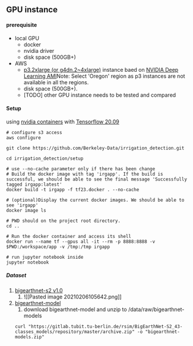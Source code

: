 ## GPU instance 
#### prerequisite
- local GPU
	- docker
	- nvidia driver
	- disk space (500GB+)
- AWS
	- [p3.2xlarge (or g4dn.2~4xlarge)](https://towardsdatascience.com/choosing-the-right-gpu-for-deep-learning-on-aws-d69c157d8c86) instance baed on [NVIDIA Deep Learning AMI](https://aws.amazon.com/marketplace/pp/NVIDIA-NVIDIA-Deep-Learning-AMI/B076K31M1S)Note: Select 'Oregon' region as p3 instances are not available in all the regions.
	- disk space (500GB+). 
	- [TODO] other GPU instance needs to be tested and compared 

#### Setup 
using [nvidia containers](https://ngc.nvidia.com/catalog/containers/nvidia:tensorflow/tags) with [Tensorflow 20.09](https://docs.nvidia.com/deeplearning/frameworks/tensorflow-release-notes/#rel_20.09) 
```
# configure s3 access 
aws configure 

git clone https://github.com/Berkeley-Data/irrigation_detection.git

cd irrigation_detection/setup

# use --no-cache parameter only if there has been change 
# Build the docker image with tag 'irgapp'. If the build is successful, we should be able to see the final message 'Successfully tagged irgapp:latest'
docker build -t irgapp -f tf23.docker . --no-cache 

# (optional)Display the current docker images. We should be able to see 'irgapp'
docker image ls

# PWD should on the project root directory. 
cd .. 

# Run the docker container and access its shell
docker run --name tf --gpus all -it --rm -p 8888:8888 -v $PWD:/workspace/app -v /tmp:/tmp irgapp

# run jupyter notebook inside 
jupyter notebook 
```

##### Dataset
1. [bigearthnet-s2 v1.0](http://bigearth.net/#downloads) 
	1. ![[Pasted image 20210206105642.png]]
2. [bigearthnet-model](https://gitlab.tubit.tu-berlin.de/rsim/BigEarthNet-S2_43-classes_models) 
	1. download bigearthnet-model and unzip to /data/raw/bigearthnet-models 
	```
	curl "https://gitlab.tubit.tu-berlin.de/rsim/BigEarthNet-S2_43-classes_models/repository/master/archive.zip" -o "bigearthnet-models.zip" 
	```
